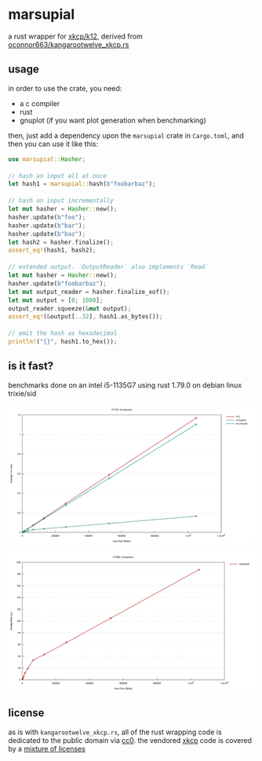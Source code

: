 # marsupial

a rust wrapper for [xkcp/k12](https://github.com/XKCP/K12), derived from
[oconnor663/kangarootwelve_xkcp.rs](https://github.com/oconnor663/kangarootwelve_xkcp.rs)

## usage

in order to use the crate, you need:

- a c compiler
- rust
- gnuplot (if you want plot generation when benchmarking)

then, just add a dependency upon the `marsupial` crate in `Cargo.toml`, and
then you can use it like this:

```rust
use marsupial::Hasher;

// hash an input all at once
let hash1 = marsupial::hash(b"foobarbaz");

// hash an input incrementally
let mut hasher = Hasher::new();
hasher.update(b"foo");
hasher.update(b"bar");
hasher.update(b"baz");
let hash2 = hasher.finalize();
assert_eq!(hash1, hash2);

// extended output. `OutputReader` also implements `Read`
let mut hasher = Hasher::new();
hasher.update(b"foobarbaz");
let mut output_reader = hasher.finalize_xof();
let mut output = [0; 1000];
output_reader.squeeze(&mut output);
assert_eq!(&output[..32], hash1.as_bytes());

// emit the hash as hexadecimal
println!("{}", hash1.to_hex());
```

## is it fast?

benchmarks done on an intel i5-1135G7 using rust 1.79.0 on debian linux trixie/sid

![benchmark of marsupial's safe KT128 bindings against tiny-keccak and k12](./assets/KT128.svg)

![benchmark of marsupial's safe KT256 bindings](./assets/KT256.svg)

## license

as is with `kangarootwelve_xkcp.rs`, all of the rust wrapping code is dedicated
to the public domain via
[cc0](https://creativecommons.org/publicdomain/zero/1.0/). the vendored
[xkcp](https://github.com/XKCP/XKCP) code is covered by a
[mixture of licenses](https://github.com/XKCP/XKCP#under-which-license-is-the-xkcp-distributed)
